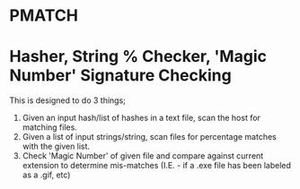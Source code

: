 # PMATCH
# Hasher, String % Checker, 'Magic Number' Signature Checking


This is designed to do 3 things;

1. Given an input hash/list of hashes in a text file, scan the host for matching files.
2. Given a list of input strings/string, scan files for percentage matches with the given list.
3. Check 'Magic Number' of given file and compare against current extension to determine mis-matches (I.E. - if a .exe file has been labeled as a .gif, etc)
